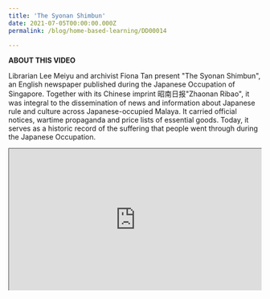 ```yaml
---
title: 'The Syonan Shimbun'
date: 2021-07-05T00:00:00.000Z
permalink: /blog/home-based-learning/DD00014

---
```


**ABOUT THIS VIDEO**

Librarian Lee Meiyu and archivist Fiona Tan present "The Syonan Shimbun", an English newspaper published during the Japanese Occupation of Singapore. Together with its Chinese imprint 昭南日报"Zhaonan Ribao", it was integral to the dissemination of news and information about Japanese rule and culture across Japanese-occupied Malaya. It carried official notices, wartime propaganda and price lists of essential goods. Today, it serves as a historic record of the suffering that people went through during the Japanese Occupation.



<style>.embed-container { position: relative; padding-bottom: 56.25%; height: 0; overflow: hidden; max-width: 100%; } .embed-container iframe, .embed-container object, .embed-container embed { position: absolute; top: 0; left: 0; width: 100%; height: 100%; }</style><div class='embed-container'>
<iframe src="https://nlb.ap.panopto.com/Panopto/Pages/Embed.aspx?id=c4cb4805-d908-4b12-85a0-ad2c0023528e&autoplay=false&offerviewer=false&showtitle=true&showbrand=true&start=0&interactivity=all" height="405" width="720" style="border: 1px solid #464646;" allowfullscreen allow="autoplay"></iframe></div>



